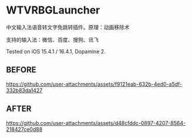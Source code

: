 # WTVRBGLauncher

中文输入法语音转文字免跳转插件。原理：动画移除术

支持的输入法：微信、百度、搜狗、讯飞

Tested on iOS 15.4.1 / 16.4.1, Dopamine 2.

## BEFORE

https://github.com/user-attachments/assets/f9121eab-632b-4ed0-a5df-332b83da1427

## AFTER

https://github.com/user-attachments/assets/d48cfddc-0897-4207-8564-218427ce0d88
